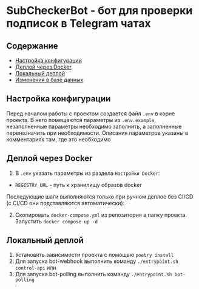 # SubCheckerBot - бот для проверки подписок в Telegram чатах

## Содержание
- [Настройка конфигурации](#настройка-конфигурации)
- [Деплой через Docker](#деплой-через-docker)
- [Локальный деплой](#локальный-деплой)
- [Изменения в базе данных](#изменения-в-базе-данных)

## Настройка конфигурации
Перед началом работы с проектом создается файл `.env` в корне проекта. В него помещаются параметры из `.env.example`, незаполненные параметры необходимо заполнить, а заполненные переназначить при необходимости.
Описания параметров указаны в комментариях там, где это необходимо

## Деплой через Docker
1. В `.env` указать параметры из раздела `Настройки Docker`:

- `REGISTRY_URL` - путь к хранилищу образов docker

Последующие шаги выполняются только при ручном деплое без CI/CD (с CI/CD они подставляются автоматически):

2. Скопировать `docker-compose.yml` из репозитория в папку проекта. Запустить `docker compose up -d`


## Локальный деплой
1. Установить зависимости проекта с помощью `poetry install`
2. Для запуска bot-webhook выполнить команду `./entrypoint.sh control-api`
или
3. Для запуска bot-polling выполнить команду `./entrypoint.sh bot-polling`
